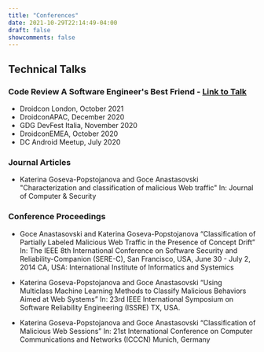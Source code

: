 ```yaml
---
title: "Conferences"
date: 2021-10-29T22:14:49-04:00
draft: false
showcomments: false
---
```


## Technical Talks

### Code Review A Software Engineer's Best Friend - [Link to Talk](https://www.droidcon.com/media-detail?video=470544583)

* Droidcon London, October 2021
* DroidconAPAC, December 2020
* GDG DevFest Italia, November 2020
* DroidconEMEA, October 2020
* DC Android Meetup, July 2020

### Journal Articles

* Katerina Goseva-Popstojanova and Goce Anastasovski "Characterization and classification of malicious Web traffic" In: Journal of Computer & Security

### Conference Proceedings

* Goce Anastasovski and Katerina Goseva-Popstojanova “Classification of Partially Labeled Malicious Web Traffic in the Presence of Concept Drift” In: The IEEE 8th International Conference on Software Security and Reliability-Companion (SERE-C), San Francisco, USA, June 30 - July 2, 2014 CA, USA: International Institute of Informatics and Systemics

* Katerina Goseva-Popstojanova and Goce Anastasovski “Using Multiclass Machine Learning Methods to Classify Malicious Behaviors Aimed at Web Systems” In: 23rd IEEE International Symposium on Software Reliability Engineering (ISSRE) TX, USA.

* Katerina Goseva-Popstojanova and Goce Anastasovski “Classification of Malicious Web Sessions” In: 21st International Conference on Computer Communications and Networks (ICCCN) Munich, Germany


